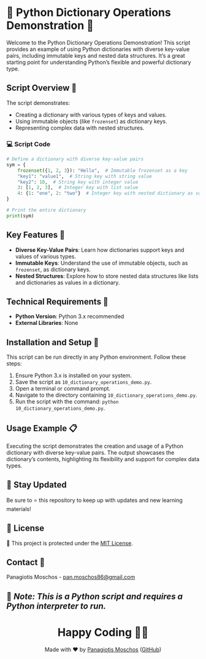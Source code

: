 # 📂 Python Dictionary Operations Demonstration 🔄

Welcome to the Python Dictionary Operations Demonstration! This script provides an example of using Python dictionaries with diverse key-value pairs, including immutable keys and nested data structures. It’s a great starting point for understanding Python’s flexible and powerful dictionary type.

## Script Overview 📘

The script demonstrates:
- Creating a dictionary with various types of keys and values.
- Using immutable objects (like `frozenset`) as dictionary keys.
- Representing complex data with nested structures.

### 💻 Script Code

```python
# Define a dictionary with diverse key-value pairs
sym = {
    frozenset({1, 2, 3}): "Hello",  # Immutable frozenset as a key
    "key1": "value1",  # String key with string value
    "key2": 10,  # String key with integer value
    3: [1, 2, 3],  # Integer key with list value
    4: {1: "one", 2: "two"}  # Integer key with nested dictionary as value
}

# Print the entire dictionary
print(sym)
```

## Key Features 🌟

- **Diverse Key-Value Pairs**: Learn how dictionaries support keys and values of various types.
- **Immutable Keys**: Understand the use of immutable objects, such as `frozenset`, as dictionary keys.
- **Nested Structures**: Explore how to store nested data structures like lists and dictionaries as values in a dictionary.

## Technical Requirements 🔧

- **Python Version**: Python 3.x recommended
- **External Libraries**: None

## Installation and Setup 🚀

This script can be run directly in any Python environment. Follow these steps:

1. Ensure Python 3.x is installed on your system.
2. Save the script as `10_dictionary_operations_demo.py`.
3. Open a terminal or command prompt.
4. Navigate to the directory containing `10_dictionary_operations_demo.py`.
5. Run the script with the command: `python 10_dictionary_operations_demo.py`.

## Usage Example 📋

Executing the script demonstrates the creation and usage of a Python dictionary with diverse key-value pairs. The output showcases the dictionary’s contents, highlighting its flexibility and support for complex data types.

## 📢 Stay Updated
Be sure to ⭐ this repository to keep up with updates and new learning materials!

## 📄 License
🔐 This project is protected under the [MIT License](https://mit-license.org/).

## Contact 📧
Panagiotis Moschos - pan.moschos86@gmail.com

🔗 *Note: This is a Python script and requires a Python interpreter to run.*
---
<h1 align="center">Happy Coding 👨‍💻</h1>

<p align="center">
  Made with ❤️ by <a href="https://www.linkedin.com/in/panagiotis-moschos">Panagiotis Moschos</a> (<a href="https://github.com/pmoschos">GitHub</a>)
</p>